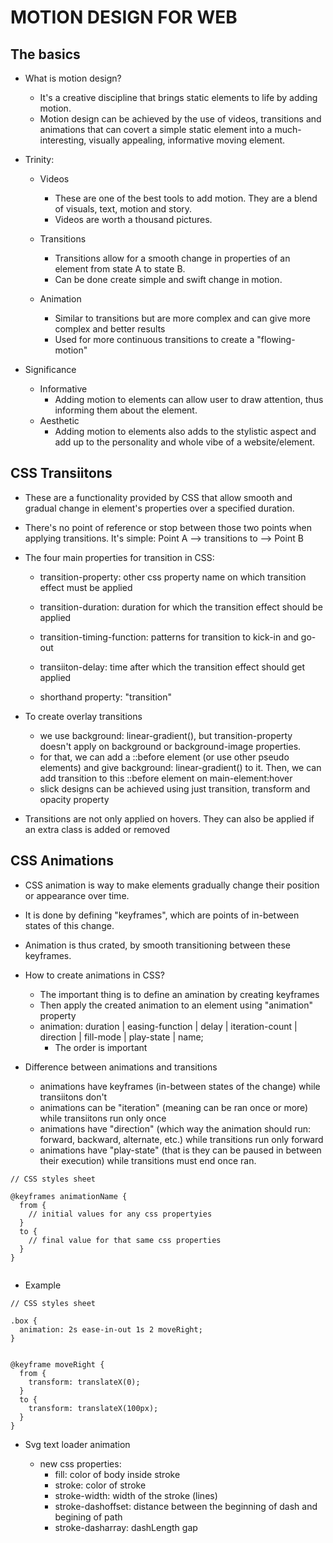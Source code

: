 # MOTION DESIGN FOR WEB

## The basics

- What is motion design?

  - It's a creative discipline that brings static elements to life by adding motion.
  - Motion design can be achieved by the use of videos, transitions and animations that can covert a simple static element into a much-interesting, visually appealing, informative moving element.

- Trinity:

  - Videos

    - These are one of the best tools to add motion. They are a blend of visuals, text, motion and story.
    - Videos are worth a thousand pictures.

  - Transitions

    - Transitions allow for a smooth change in properties of an element from state A to state B.
    - Can be done create simple and swift change in motion.

  - Animation
    - Similar to transitions but are more complex and can give more complex and better results
    - Used for more continuous transitions to create a "flowing-motion"

- Significance

  - Informative
    - Adding motion to elements can allow user to draw attention, thus informing them about the element.
  - Aesthetic
    - Adding motion to elements also adds to the stylistic aspect and add up to the personality and whole vibe of a website/element.

## CSS Transiitons

- These are a functionality provided by CSS that allow smooth and gradual change in element's properties over a specified duration.
- There's no point of reference or stop between those two points when applying transitions. It's simple: Point A --> transitions to --> Point B
- The four main properties for transition in CSS:

  - transition-property: other css property name on which transition effect must be applied
  - transition-duration: duration for which the transition effect should be applied
  - transition-timing-function: patterns for transition to kick-in and go-out
  - transiiton-delay: time after which the transition effect should get applied

  - shorthand property: "transition"

- To create overlay transitions

  - we use background: linear-gradient(), but transition-property doesn't apply on background or background-image properties.
  - for that, we can add a ::before element (or use other pseudo elements) and give background: linear-gradient() to it. Then, we can add transition to this ::before element on main-element:hover
  - slick designs can be achieved using just transition, transform and opacity property

- Transitions are not only applied on hovers. They can also be applied if an extra class is added or removed

## CSS Animations

- CSS animation is way to make elements gradually change their position or appearance over time.
- It is done by defining "keyframes", which are points of in-between states of this change.
- Animation is thus crated, by smooth transitioning between these keyframes.

- How to create animations in CSS?

  - The important thing is to define an amination by creating keyframes
  - Then apply the created animation to an element using "animation" property
  - animation: duration | easing-function | delay | iteration-count | direction | fill-mode | play-state | name;
    - The order is important

- Difference between animations and transitions
  - animations have keyframes (in-between states of the change) while transiitons don't
  - animations can be "iteration" (meaning can be ran once or more) while transiitons run only once
  - animations have "direction" (which way the animation should run: forward, backward, alternate, etc.) while transitions run only forward
  - animations have "play-state" (that is they can be paused in between their execution) while transitions must end once ran.

```
// CSS styles sheet

@keyframes animationName {
  from {
    // initial values for any css propertyies
  }
  to {
    // final value for that same css properties
  }
}


```

- Example

```
// CSS styles sheet

.box {
  animation: 2s ease-in-out 1s 2 moveRight;
}


@keyframe moveRight {
  from {
    transform: translateX(0);
  }
  to {
    transform: translateX(100px);
  }
}
```

- Svg text loader animation

  - new css properties:
    - fill: color of body inside stroke
    - stroke: color of stroke
    - stroke-width: width of the stroke (lines)
    - stroke-dashoffset: distance between the beginning of dash and begining of path
    - stroke-dasharray: dashLength gap
